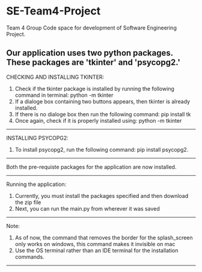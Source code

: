 # SE-Team4-Project
Team 4 Group Code space for development of Software Engineering Project.

Our application uses two python packages. These packages are 'tkinter' and 'psycopg2.'
------------------------------------------------------------------------
CHECKING AND INSTALLING TKINTER:
1) Check if the tkinter package is installed by running the following command in terminal: python -m tkinter
2) If a dialoge box containing two buttons appears, then tkinter is already installed.
3) If there is no dialoge box then run the following command: pip install tk
4) Once again, check if it is properly installed using: python -m tkinter
------------------------------------------------------------------------
INSTALLING PSYCOPG2:

1) To install psycopg2, run the following command: pip install psycopg2.
------------------------------------------------------------------------


Both the pre-requiste packages for the application are now installed.


------------------------------------------------------------------------
Running the application:

1) Currently, you must install the packages specified and then download the zip file
2) Next, you can run the main.py from wherever it was saved


------------------------------------------------------------------------
Note:

1) As of now, the command that removes the border for the splash_screen only works on windows, this command makes it invisible on mac
2) Use the OS terminal rather than an IDE terminal for the installation commands.


------------------------------------------------------------------------
